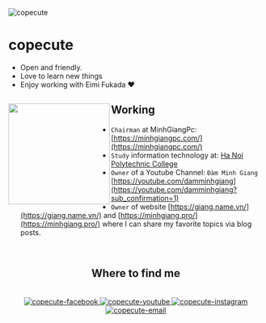 ![copecute](https://i.imgur.com/c9LZBaE.jpg)

# copecute

- Open and friendly.
- Love to learn new things
- Enjoy working with Eimi Fukada ❤

## Working <a href="https://github.com/copecute"><img align="left" width="auto" height="200" src="https://i.imgur.com/7Tft9wV.png"></a>

- `Chairman` at MinhGiangPc: [https://minhgiangpc.com/](https://minhgiangpc.com/)
- `Study` information technology at: [Ha Noi Polytechnic College](#)
- `Owner` of a Youtube Channel: `Đàm Minh Giang` [https://youtube.com/damminhgiang](https://youtube.com/damminhgiang?sub_confirmation=1)
- `Owner` of website [https://giang.name.vn/](https://giang.name.vn/) and [https://minhgiang.pro/](https://minhgiang.pro/) where I can share my favorite topics via blog posts.
<br>
<h2 align="center"> Where to find me </h2>
<br>
<div align="center">
  <a href="https://facebook.com/giang.apk" target="blank">
    <img src="https://img.icons8.com/bubbles/100/000000/facebook-new.png" alt="copecute-facebook" />
  </a>
  <a href="https://www.youtube.com/damminhgiang?sub_confirmation=1" target="blank">
    <img src="https://img.icons8.com/bubbles/100/000000/youtube-squared.png" alt="copecute-youtube" />
  </a>
  <a href="https://instagram.com/copesocute" target="blank">
    <img src="https://img.icons8.com/bubbles/100/000000/instagram.png" alt="copecute-instagram" />
  </a>
  <a href="mailto:tcopecute@outlook.com" target="top">
    <img src="https://img.icons8.com/bubbles/100/000000/apple-mail.png" alt="copecute-email" />
  </a>
</div>

<br>
